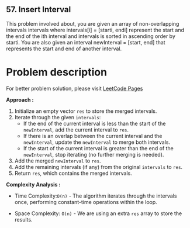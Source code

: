 ## 57. Insert Interval

This problem involved about, you are given an array of non-overlapping intervals intervals where intervals[i] = [starti, endi] represent the start and the end of the ith interval and intervals is sorted in ascending order by starti. You are also given an interval newInterval = [start, end] that represents the start and end of another interval.

# Problem description

For better problem solution, please visit [LeetCode Pages](https://leetcode.com/problems/insert-interval/description)

**Approach :**<br/>

1. Initialize an empty vector `res` to store the merged intervals.
2. Iterate through the given `intervals`:
    - If the end of the current interval is less than the start of the `newInterval`, add the current interval to `res`.
    - If there is an overlap between the current interval and the `newInterval`, update the `newInterval` to merge both intervals.
    - If the start of the current interval is greater than the end of the `newInterval`, stop iterating (no further merging is needed).
3. Add the merged `newInterval` to `res`.
4. Add the remaining intervals (if any) from the original `intervals` to `res`.
5. Return `res`, which contains the merged intervals.

**Complexity Analysis :**<br/>

-   Time Complexity:`O(n)` - The algorithm iterates through the intervals once, performing constant-time operations within the loop.

-   Space Complexity: `O(n)` - We are using an extra `res` array to store the results.
